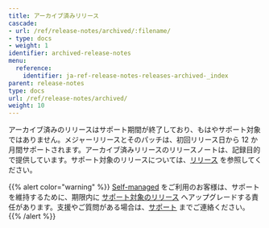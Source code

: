 ```yaml
---
title: アーカイブ済みリリース
cascade:
- url: /ref/release-notes/archived/:filename/
- type: docs
- weight: 1
identifier: archived-release-notes
menu:
  reference:
    identifier: ja-ref-release-notes-releases-archived-_index
parent: release-notes
type: docs
url: /ref/release-notes/archived/
weight: 10
---
```


アーカイブ済みのリリースはサポート期間が終了しており、もはやサポート対象ではありません。メジャーリリースとそのパッチは、初回リリース日から 12 か月間サポートされます。アーカイブ済みリリースのリリースノートは、記録目的で提供しています。サポート対象のリリースについては、[リリース](/ref/release-notes/) を参照してください。

{{% alert color="warning" %}}
[Self-managed](/guides/hosting/hosting-options/self-managed/) をご利用のお客様は、サポートを維持するために、期限内に [サポート対象のリリース](/ref/releases-notes/) へアップグレードする責任があります。支援やご質問がある場合は、[サポート](mailto:support@wandb.com) までご連絡ください。
{{% /alert %}}
